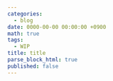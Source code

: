 ```yaml
---
categories:
  - blog
date: 0000-00-00 00:00:00 +0900
math: true
tags:
  - WIP
title: title
parse_block_html: true
published: false
---
```

